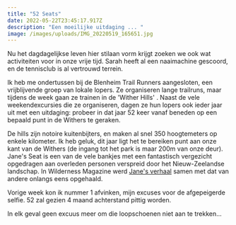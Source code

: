 ```yaml
---
title: "52 Seats"
date: 2022-05-22T23:45:17.917Z
description: "Een moeilijke uitdaging ... "
image: /images/uploads/IMG_20220519_165651.jpg
---
```

Nu het dagdagelijkse leven hier stilaan vorm krijgt zoeken we ook wat activiteiten voor in onze vrije tijd. Sarah heeft al een naaimachine gescoord, en de tennisclub is al vertrouwd terrein.


Ik heb me ondertussen bij de Blenheim Trail Runners aangesloten, een vrijblijvende groep van lokale lopers. Ze organiseren lange trailruns, maar tijdens de week gaan ze trainen in de 'Wither Hills' . Naast de vele weekendexcursies die ze organiseren, dagen ze hun lopers ook ieder jaar uit met een uitdaging: probeer in dat jaar 52 keer vanaf beneden op een bepaald punt in de Withers te geraken.

De hills zijn notoire kuitenbijters, en maken al snel 350 hoogtemeters op enkele kilometer. Ik heb geluk, dit jaar ligt het te bereiken punt aan onze kant van de Withers (de ingang tot het park is maar 200m van onze deur).
Jane's Seat is een van de vele bankjes met een fantastisch vergezicht opgedragen aan overleden personen verspreid door het Nieuw-Zeelandse landschap. In Wilderness Magazine werd [Jane's verhaal](https://www.wildernessmag.co.nz/gone-but-not-forgotten/) samen met dat van andere onlangs eens opgehaald.

Vorige week kon ik nummer 1 afvinken, mijn excuses voor de afgepeigerde selfie. 52 zal gezien 4 maand achterstand pittig worden.

In elk geval geen excuus meer om die loopschoenen niet aan te trekken...
